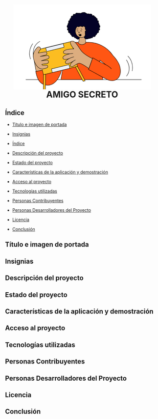 <h1 align="center">
  <img src="assets/amigo-secreto.png" alt="Imagen representativa de amigo secreto" align="center"> 
    AMIGO SECRETO
</h1>

## Índice

- [Título e imagen de portada](#título-e-imagen-de-portada)

- [Insignias](#insignias)

- [Índice](#índice)

- [Descripción del proyecto](#descripción-del-proyecto)

- [Estado del proyecto](#estado-del-proyecto)

- [Características de la aplicación y demostración](#características-de-la-aplicación-y-demostración)

- [Acceso al proyecto](#acceso-al-proyecto)

- [Tecnologías utilizadas](#tecnologías-utilizadas)

- [Personas Contribuyentes](#personas-contribuyentes)

- [Personas Desarrolladores del Proyecto](#personas-desarrolladores-del-proyecto)

- [Licencia](#licencia)

- [Conclusión](#conclusión)

## Título e imagen de portada
## Insignias
## Descripción del proyecto
## Estado del proyecto
## Características de la aplicación y demostración
## Acceso al proyecto
## Tecnologías utilizadas
## Personas Contribuyentes
## Personas Desarrolladores del Proyecto
## Licencia
## Conclusión
